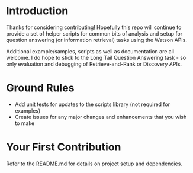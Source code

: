 # Introduction

Thanks for considering contributing!  Hopefully this repo will continue to provide a set of helper scripts for common
bits of analysis and setup for question answering (or information retrieval) tasks using the Watson APIs.

Additional example/samples, scripts as well as documentation are all welcome.  I do hope to stick to the Long Tail 
Question Answering task - so only evaluation and debugging of Retrieve-and-Rank or Discovery APIs.

# Ground Rules

* Add unit tests for updates to the scripts library (not required for examples)
* Create issues for any major changes and enhancements that you wish to make

# Your First Contribution
Refer to the [README.md](README.md) for details on project setup and dependencies.
